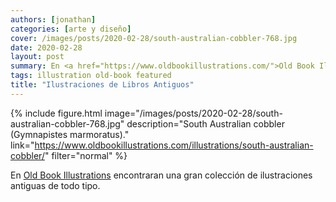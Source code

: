 ```yaml
---
authors: [jonathan]
categories: [arte y diseño]
cover: /images/posts/2020-02-28/south-australian-cobbler-768.jpg
date: 2020-02-28
layout: post
summary: En <a href="https://www.oldbookillustrations.com/">Old Book Illustrations</a> encontraran una gran colección de ilustraciones antiguas de todo tipo.
tags: illustration old-book featured
title: "Ilustraciones de Libros Antiguos"
---
```


{% include figure.html image="/images/posts/2020-02-28/south-australian-cobbler-768.jpg" description="South Australian cobbler (Gymnapistes marmoratus)." link="https://www.oldbookillustrations.com/illustrations/south-australian-cobbler/" filter="normal" %}

En [Old Book Illustrations](https://www.oldbookillustrations.com/) encontraran una gran colección de ilustraciones antiguas de todo tipo.

